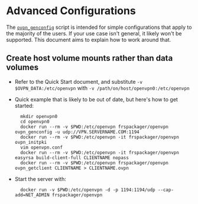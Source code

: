 # Advanced Configurations

The [`ovpn_genconfig`](/bin/ovpn_genconfig) script is intended for simple configurations that apply to the majority of the users.  If your use case isn't general, it likely won't be supported.  This document aims to explain how to work around that.

## Create host volume mounts rather than data volumes

* Refer to the Quick Start document, and substitute `-v $OVPN_DATA:/etc/openvpn` with `-v /path/on/host/openvpn0:/etc/openvpn`
* Quick example that is likely to be out of date, but here's how to get started:

        mkdir openvpn0
        cd openvpn0
        docker run --rm -v $PWD:/etc/openvpn frspackager/openvpn ovpn_genconfig -u udp://VPN.SERVERNAME.COM:1194
        docker run --rm -v $PWD:/etc/openvpn -it frspackager/openvpn ovpn_initpki
        vim openvpn.conf
        docker run --rm -v $PWD:/etc/openvpn -it frspackager/openvpn easyrsa build-client-full CLIENTNAME nopass
        docker run --rm -v $PWD:/etc/openvpn frspackager/openvpn ovpn_getclient CLIENTNAME > CLIENTNAME.ovpn

* Start the server with:

        docker run -v $PWD:/etc/openvpn -d -p 1194:1194/udp --cap-add=NET_ADMIN frspackager/openvpn

